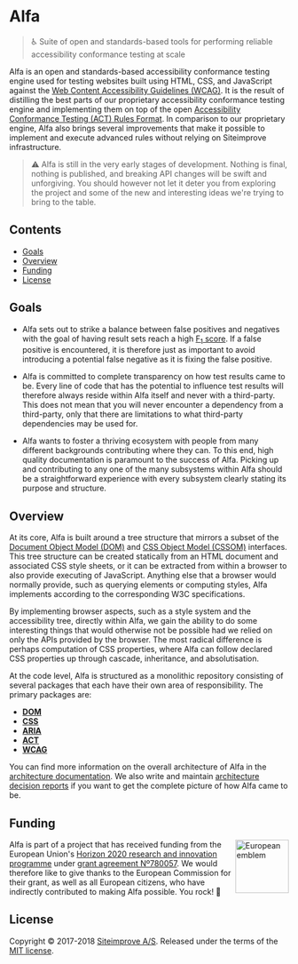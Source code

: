 # Alfa

> :wheelchair: Suite of open and standards-based tools for performing reliable accessibility conformance testing at scale

Alfa is an open and standards-based accessibility conformance testing engine used for testing websites built using HTML, CSS, and JavaScript against the [Web Content Accessibility Guidelines (WCAG)](https://www.w3.org/TR/WCAG/). It is the result of distilling the best parts of our proprietary accessibility conformance testing engine and implementing them on top of the open [Accessibility Conformance Testing (ACT) Rules Format](https://www.w3.org/TR/act-rules-format/). In comparison to our proprietary engine, Alfa also brings several improvements that make it possible to implement and execute advanced rules without relying on Siteimprove infrastructure.

> :warning: Alfa is still in the very early stages of development. Nothing is final, nothing is published, and breaking API changes will be swift and unforgiving. You should however not let it deter you from exploring the project and some of the new and interesting ideas we're trying to bring to the table.

## Contents

* [Goals](#goals)
* [Overview](#overview)
* [Funding](#funding)
* [License](#license)

## Goals

* Alfa sets out to strike a balance between false positives and negatives with the goal of having result sets reach a high [F<sub>1</sub> score](https://en.wikipedia.org/wiki/F1_score). If a false positive is encountered, it is therefore just as important to avoid introducing a potential false negative as it is fixing the false positive.

* Alfa is committed to complete transparency on how test results came to be. Every line of code that has the potential to influence test results will therefore always reside within Alfa itself and never with a third-party. This does not mean that you will never encounter a dependency from a third-party, only that there are limitations to what third-party dependencies may be used for.

* Alfa wants to foster a thriving ecosystem with people from many different backgrounds contributing where they can. To this end, high quality documentation is paramount to the success of Alfa. Picking up and contributing to any one of the many subsystems within Alfa should be a straightforward experience with every subsystem clearly stating its purpose and structure.

## Overview

At its core, Alfa is built around a tree structure that mirrors a subset of the [Document Object Model (DOM)](https://www.w3.org/TR/dom) and [CSS Object Model (CSSOM)](https://www.w3.org/TR/cssom/) interfaces. This tree structure can be created statically from an HTML document and associated CSS style sheets, or it can be extracted from within a browser to also provide executing of JavaScript. Anything else that a browser would normally provide, such as querying elements or computing styles, Alfa implements according to the corresponding W3C specifications.

By implementing browser aspects, such as a style system and the accessibility tree, directly within Alfa, we gain the ability to do some interesting things that would otherwise not be possible had we relied on only the APIs provided by the browser. The most radical difference is perhaps computation of CSS properties, where Alfa can follow declared CSS properties up through cascade, inheritance, and absolutisation.

At the code level, Alfa is structured as a monolithic repository consisting of several packages that each have their own area of responsibility. The primary packages are:

* [**DOM**](packages/alfa-dom)
* [**CSS**](packages/alfa-css)
* [**ARIA**](packages/alfa-aria)
* [**ACT**](packages/alfa-act)
* [**WCAG**](packages/alfa-wcag)

You can find more information on the overall architecture of Alfa in the [architecture documentation](docs/architecture). We also write and maintain [architecture decision reports](docs/architecture/decisions) if you want to get the complete picture of how Alfa came to be.

## Funding

[<img src="https://upload.wikimedia.org/wikipedia/commons/b/b7/Flag_of_Europe.svg" height="96" align="right" alt="European emblem">](https://ec.europa.eu/)

Alfa is part of a project that has received funding from the European Union's [Horizon 2020 research and innovation programme](https://ec.europa.eu/programmes/horizon2020/) under [grant agreement Nº780057](https://cordis.europa.eu/project/rcn/213106_en.html). We would therefore like to give thanks to the European Commission for their grant, as well as all European citizens, who have indirectly contributed to making Alfa possible. You rock! :raised_hands:

## License

Copyright &copy; 2017-2018 [Siteimprove A/S](https://siteimprove.com/). Released under the terms of the [MIT license](LICENSE.md).
